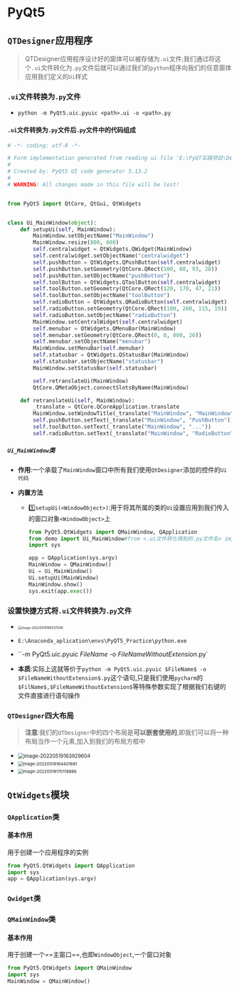 # PyQt5

## `QTDesigner`应用程序

> QTDesigner应用程序设计好的窗体可以被存储为`.ui`文件,我们通过将这个`.ui`文件转化为`.py`文件后就可以通过我们的`python`程序向我们的任意窗体应用我们定义的`Ui`样式

### `.ui`文件转换为`.py`文件

- `python -m PyQt5.uic.pyuic <path>.ui -o <path>.py`

#### `.ui`文件转换为`.py`文件后`.py`文件中的代码组成

```python
# -*- coding: utf-8 -*-

# Form implementation generated from reading ui file 'E:\PyQT实践项目\Designer\untitled.ui'
#
# Created by: PyQt5 UI code generator 5.13.2
#
# WARNING! All changes made in this file will be lost!


from PyQt5 import QtCore, QtGui, QtWidgets


class Ui_MainWindow(object):
    def setupUi(self, MainWindow):
        MainWindow.setObjectName("MainWindow")
        MainWindow.resize(800, 600)
        self.centralwidget = QtWidgets.QWidget(MainWindow)
        self.centralwidget.setObjectName("centralwidget")
        self.pushButton = QtWidgets.QPushButton(self.centralwidget)
        self.pushButton.setGeometry(QtCore.QRect(100, 80, 93, 28))
        self.pushButton.setObjectName("pushButton")
        self.toolButton = QtWidgets.QToolButton(self.centralwidget)
        self.toolButton.setGeometry(QtCore.QRect(120, 170, 47, 21))
        self.toolButton.setObjectName("toolButton")
        self.radioButton = QtWidgets.QRadioButton(self.centralwidget)
        self.radioButton.setGeometry(QtCore.QRect(100, 260, 115, 19))
        self.radioButton.setObjectName("radioButton")
        MainWindow.setCentralWidget(self.centralwidget)
        self.menubar = QtWidgets.QMenuBar(MainWindow)
        self.menubar.setGeometry(QtCore.QRect(0, 0, 800, 26))
        self.menubar.setObjectName("menubar")
        MainWindow.setMenuBar(self.menubar)
        self.statusbar = QtWidgets.QStatusBar(MainWindow)
        self.statusbar.setObjectName("statusbar")
        MainWindow.setStatusBar(self.statusbar)

        self.retranslateUi(MainWindow)
        QtCore.QMetaObject.connectSlotsByName(MainWindow)

    def retranslateUi(self, MainWindow):
        _translate = QtCore.QCoreApplication.translate
        MainWindow.setWindowTitle(_translate("MainWindow", "MainWindow"))
        self.pushButton.setText(_translate("MainWindow", "PushButton"))
        self.toolButton.setText(_translate("MainWindow", "..."))
        self.radioButton.setText(_translate("MainWindow", "RadioButton"))

```

##### `Ui_MainWindow`类

- **作用**:一个承载了`MainWindow`窗口中所有我们使用`QtDesigner`添加的控件的`Ui代码`

- **内置方法**

  - :one:`setupUi(<WindowObject>)`:用于将其所属的类的`Ui`设置应用到我们传入的窗口对象`<WindowObject>`上

    ```python
    from PyQt5.QtWidgets import QMainWindow, QApplication
    from demo import Ui_MainWindow#from <.ui文件转化得到的.py文件名> import Ui_MainWindow
    import sys
    
    app = QApplication(sys.argv)
    MainWindow = QMainWindow()
    Ui = Ui_MainWindow()
    Ui.setupUi(MainWindow)
    MainWindow.show()
    sys.exit(app.exec())
    
    ```

### 设置快捷方式将`.ui`文件转换为`.py`文件

- <img src="C:\Users\Administrator\Desktop\Typora文档\PyQt5\PyQt5.assets\image-20220519165537049.png" alt="image-20220519165537049" style="zoom:50%;" />

- `E:\Anaconda_aplication\envs\PyQT5_Practice\python.exe`
- ``-m PyQt5.uic.pyuic $FileName$ -o $FileNameWithoutExtension$.py`
- **本质**:实际上这就等价于`python -m PyQt5.uic.pyuic $FileName$ -o $FileNameWithoutExtension$.py`这个语句,只是我们使用`pycharm`的`$FilName$,$FileNameWithoutExtension$`等特殊参数实现了根据我们右键的文件直接进行语句操作

### `QTDesigner`四大布局

> **注意**:我们的`QTDesigner`中的四个布局是**可以嵌套使用的**,即我们可以将一种布局当作一个元素,加入到我们的布局方框中

- <img src="C:\Users\Administrator\Desktop\Typora文档\PyQt5\PyQt5.assets\image-20220519163929604.png" alt="image-20220519163929604" style="zoom: 80%;" />

- <img src="C:\Users\Administrator\Desktop\Typora文档\PyQt5\PyQt5.assets\image-20220519164401681.png" alt="image-20220519164401681" style="zoom: 67%;" />

- <img src="C:\Users\Administrator\Desktop\Typora文档\PyQt5\PyQt5.assets\image-20220519170118886.png" alt="image-20220519170118886" style="zoom: 67%;" />

  

## `QtWidgets`模块

### `QApplication`类

#### 基本作用

用于创建一个应用程序的实例

```python
from PyQt5.QtWidgets import QApplication
import sys
app = QApplication(sys.argv)
```

### `Qwidget`类

### `QMainWindow`类

#### 基本作用

用于创建一个==主窗口==,也即`WindowObject`,一个窗口对象

```python
from PyQt5.QtWidgets import QMainWindow
import sys
MainWindow = QMainWindow()
```

